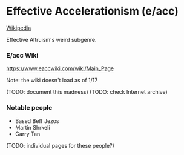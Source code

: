 # Effective Accelerationism (e/acc)

[Wikipedia](https://en.wikipedia.org/wiki/Effective_accelerationism)

Effective Altruism's weird subgenre.


### E/acc Wiki

https://www.eaccwiki.com/wiki/Main_Page

Note: the wiki doesn't load as of 1/17

(TODO: document this madness)
(TODO: check Internet archive)

### Notable people

- Based Beff Jezos
- Martin Shrkeli
- Garry Tan

(TODO: individual pages for these people?)